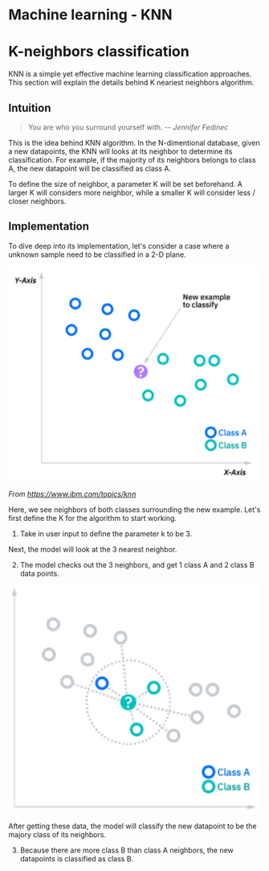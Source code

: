 # Machine learning - KNN




# K-neighbors classification
KNN is a simple yet effective machine learning classification approaches. This section will explain the details behind K neariest neighbors algorithm.

## Intuition
> You are who you surround yourself with.
> -- <cite>Jennifer Fedinec</cite>
> 
This is the idea behind KNN algorithm. In the N-dimentional database, given a new datapoints, the KNN will looks at its neighbor to determine its classification. For example, if the majority of its neighbors belongs to class A, the new datapoint will be classified as class A.

To define the size of neighbor, a parameter K will be set beforehand. A larger K will considers more neighbor, while a smaller K will consider less / closer neighbors.

## Implementation
To dive deep into its implementation, let's consider a case where a unknown sample need to be classified in a 2-D plane.

<img src="img/Screen%20Shot%202022-12-05%20at%205.46.23%20PM.png" width="500">

<cite>From https://www.ibm.com/topics/knn</cite>

Here, we see neighbors of both classes surrounding the new example. Let's first define the K for the algorithm to start working.

1. Take in user input to define the parameter k to be 3.

Next, the model will look at the 3 nearest neighbor.

2. The model checks out the 3 neighbors, and get 1 class A and 2 class B data points.

<img src="img/Screen Shot 2022-12-05 at 5.59.17 PM.png" width="500">

After getting these data, the model will classify the new datapoint to be the majory class of its neighbors.

3. Because there are more class B than class A neighbors, the new datapoints is classified as class B.


